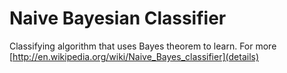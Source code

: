 # Naive Bayesian Classifier

Classifying algorithm that uses Bayes theorem to learn.
For more [http://en.wikipedia.org/wiki/Naive_Bayes_classifier](details)
